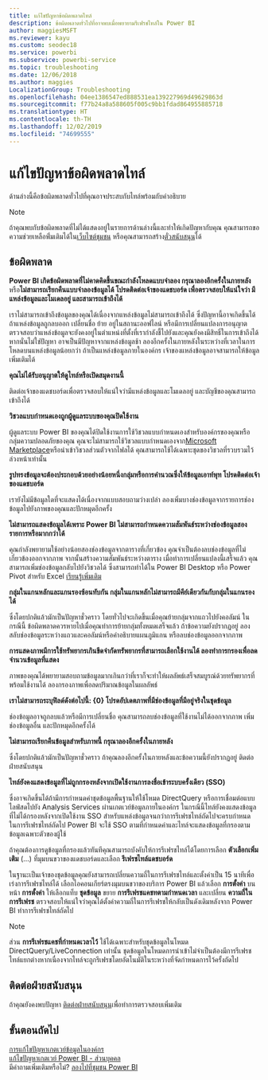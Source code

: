 ```yaml
---
title: แก้ไขปัญหาข้อผิดพลาดไทล์
description: ข้อผิดพลาดทั่วไปที่อาจพบเมื่อพยายามรีเฟรชไทล์ใน Power BI
author: maggiesMSFT
ms.reviewer: kayu
ms.custom: seodec18
ms.service: powerbi
ms.subservice: powerbi-service
ms.topic: troubleshooting
ms.date: 12/06/2018
ms.author: maggies
LocalizationGroup: Troubleshooting
ms.openlocfilehash: 04ee1386547ed888531ea139227969d49629863d
ms.sourcegitcommit: f77b24a8a588605f005c9bb1fdad864955885718
ms.translationtype: HT
ms.contentlocale: th-TH
ms.lasthandoff: 12/02/2019
ms.locfileid: "74699555"
---
```

# <a name="troubleshooting-tile-errors"></a>แก้ไขปัญหาข้อผิดพลาดไทล์
ด้านล่างนี้คือข้อผิดพลาดทั่วไปที่คุณอาจประสบกับไทล์พร้อมกับคำอธิบาย

> [!NOTE]
> ถ้าคุณพบกับข้อผิดพลาดที่ไม่ได้แสดงอยู่ในรายการด้านล่างนี้และทำให้เกิดปัญหากับคุณ คุณสามารถขอความช่วยเหลือพิ่่มเติมได้ใน[เว็บไซต์ชุมชน](https://community.powerbi.com/) หรือคุณสามารถสร้าง[ตั๋วสนับสนุน](https://powerbi.microsoft.com/support/)ได้
> 
> 

## <a name="errors"></a>ข้อผิดพลาด
**Power BI เกิดข้อผิดพลาดที่ไม่คาดคิดขึ้นขณะกำลังโหลดแบบจำลอง กรุณาลองอีกครั้งในภายหลัง**
หรือ**ไม่สามารถเรียกคืนแบบจำลองข้อมูลได้ โปรดติดต่อเจ้าของแดชบอร์ด เพื่อตรวจสอบให้แน่ใจว่า มีแหล่งข้อมูลและโมเดลอยู่ และสามารถเข้าถึงได้**

เราไม่สามารถเข้าถึงข้อมูลของคุณได้เนื่องจากแหล่งข้อมูลไม่สามารถเข้าถึงได้ ซึ่งปัญหานี้อาจเกิดขึ้นได้ถ้าแหล่งข้อมูลถูกลบออก เปลี่ยนชื่อ ย้าย อยู่ในสถานะออฟไลน์ หรือมีการเปลี่ยนแปลงการอนุญาต ตรวจสอบว่าแหล่งข้อมูลจะยังคงอยู่ในตำแหน่งที่ตั้งที่เรากำลังชี้ไปยังและคุณยังคงมีสิทธิ์ในการเข้าถึงได้ หากนั่นไม่ใช่ปัญหา อาจเป็นมีปัญหาจากแหล่งข้อมูลช้า ลองอีกครั้งในภายหลังในระหว่างที่เวลาในการโหลดบนแหล่งข้อมูลน้อยกว่า ถ้าเป็นแหล่งข้อมูลภายในองค์กร เจ้าของแหล่งข้อมูลอาจสามารถให้ข้อมูลเพิ่มเติมได้

**คุณไม่ได้รับอนุญาตให้ดูไทล์หรือเปิดสมุดงานนี้**

ติดต่อเจ้าของแดชบอร์ดเพื่อตรวจสอบให้แน่ใจว่ามีแหล่งข้อมูลและโมเดลอยู่ และบัญชีของคุณสามารถเข้าถึงได้

**วิชวลแบบกำหนดเองถูกผู้ดูแลระบบของคุณปิดใช้งาน**

ผู้ดูแลระบบ Power BI ของคุณได้ปิดใช้งานการใช้วิชวลแบบกำหนดเองสำหรับองค์กรของคุณหรือกลุ่มความปลอดภัยของคุณ คุณจะไม่สามารถใช้วิชวลแบบกำหนดเองจาก[Microsoft Marketplace](https://appsource.microsoft.com/marketplace/apps?page=1&product=power-bi-visuals)หรือนำเข้าวิชวลส่วนตัวจากไฟลได้ คุณสามารถใช้ได้เฉพาะชุดของวิชวลที่รวบรวมไว้ล่วงหน้าเท่านั้น


**รูปทรงข้อมูลจะต้องประกอบด้วยอย่างน้อยหนึ่งกลุ่มหรือการคำนวณซึ่งให้ข้อมูลเอาท์พุท โปรดติดต่อเจ้าของแดชบอร์ด**

เรายังไม่มีข้อมูลใดที่จะแสดงได้เนื่องจากแบบสอบถามว่างเปล่า ลองเพิ่มบางช่องข้อมูลจากรายการช่องข้อมูลไปยังภาพของคุณและปักหมุดอีกครั้ง

**ไม่สามารถแสดงข้อมูลได้เพราะ Power BI ไม่สามารถกำหนดความสัมพันธ์ระหว่างช่องข้อมูลสองรายการหรือมากกว่าได้**

คุณกำลังพยายามใช้อย่างน้อยสองช่องข้อมูลจากตารางที่เกี่ยวข้อง คุณจำเป็นต้องลบช่องข้อมูลที่ไม่เกี่ยวข้องออกจากภาพ จากนั้นสร้างความสัมพันธ์ระหว่างตาราง เมื่อทำการเปลี่ยนแปลงนี้เสร็จแล้ว คุณสามารถเพิ่มช่องข้อมูลกลับไปยังวิชวลได้ ซึ่งสามารถทำได้ใน Power BI Desktop หรือ Power Pivot สำหรับ Excel [เรียนรู้เพิ่มเติม](desktop-create-and-manage-relationships.md)

**กลุ่มในแกนหลักและแกนรองซ้อนทับกัน กลุ่มในแกนหลักไม่สามารถมีคีย์เดียวกันกับกลุ่มในแกนรองได้**

ซึ่งโดยปกติแล้วมักเป็นปัญหาชั่วคราว โดยทั่วไปจะเกิดขึ้นเมื่อคุณย้ายกลุ่มจากแถวไปยังคอลัมน์ ในกรณีนี้ ข้อผิดพลาดควรหายไปเมื่อคุณทำการย้ายกลุ่มทั้งหมดเสร็จแล้ว ถ้าข้อความยังปรากฏอยู่ ลองสลับช่องข้อมูลระหว่างแถวและคอลัมน์หรือคำอธิบายแผนภูมิแกน หรือลบช่องข้อมูลออกจากภาพ  

**การแสดงภาพมีการใช้ทรัพยากรเกินขีดจำกัดทรัพยากรที่สามารถเลือกใช้งานได้ ลองทำการกรองเพื่อลดจำนวนข้อมูลที่แสดง**

ภาพของคุณได้พยายามสอบถามข้อมูลมากเกินกว่าที่เราก็จะทำให้ผลลัพธ์เสร็จสมบูรณ์ด้วยทรัพยากรที่พร้อมใช้งานได้ ลองกรองภาพเพื่อลดปริมาณข้อมูลในผลลัพธ์

**เราไม่สามารถระบุฟิลด์ดังต่อไปนี้: {0} โปรดอัปเดตภาพที่มีช่องข้อมูลที่มีอยู่จริงในชุดข้อมูล**

ช่องข้อมูลอาจถูกลบแล้วหรือมีการเปลี่ยนชื่อ คุณสามารถลบช่องข้อมูลที่ใช้งานไม่ได้ออกจากภาพ เพิ่มช่องข้อมูลอื่น และปักหมุดอีกครั้งได้

**ไม่สามารถเรียกคืนข้อมูลสำหรับภาพนี้ กรุณาลองอีกครั้งในภายหลัง**

ซึ่งโดยปกติแล้วมักเป็นปัญหาชั่วคราว ถ้าคุณลองอีกครั้งในภายหลังและข้อความนี้ยังปรากฏอยู่ ติดต่อฝ่ายสนับสนุน

**ไทล์ยังคงแสดงข้อมูลที่ไม่ถูกกรองหลังจากเปิดใช้งานการลงชื่อเข้าระบบครั้งเดียว (SSO)**

ซึ่งอาจเกิดขึ้นได้ถ้ามีการกำหนดค่าชุดข้อมูลพื้นฐานให้ใช้โหมด DirectQuery หรือการเชื่อมต่อแบบไลฟ์สดไปยัง Analysis Services ผ่านเกตเวย์ข้อมูลภายในองค์กร ในกรณีนี้ไทล์ยังคงแสดงข้อมูลที่ไม่ได้กรองหลังจากเปิดใช้งาน SSO สำหรับแหล่งข้อมูลจนกว่าการรีเฟรชไทล์ถัดไปจะครบกำหนด ในการรีเฟรชไทล์ถัดไป Power BI จะใช้ SSO ตามที่กำหนดค่าและไทล์จะแสดงข้อมูลที่กรองตามข้อมูลเฉพาะตัวของผู้ใช้ 

ถ้าคุณต้องการดูข้อมูลที่กรองแล้วทันทีคุณสามารถบังคับให้การรีเฟรชไทล์ได้โดยการเลือก **ตัวเลือกเพิ่มเติม** (...) ที่มุมบนขวาของแดชบอร์ดและเลือก **รีเฟรชไทล์แดชบอร์ด**

ในฐานะเป็นเจ้าของชุดข้อมูลคุณยังสามารถเปลี่ยนความถี่ในการรีเฟรชไทล์และตั้งค่าเป็น 15 นาทีเพื่อเร่งการรีเฟรชไทล์ได้ เลือกไอคอนเกียร์ตรงมุมบนขวาของบริการ Power BI แล้วเลือก **การตั้งค่า** บนหน้า **การตั้งค่า** ให้เลือกแท็บ **ชุดข้อมูล** ขยาย **การรีเฟรชแคชทตามกำหนดเวลา**  และเปลี่ยน **ความถี่ในการรีเฟรช** ตรวจสอบให้แน่ใจว่าคุณได้ตั้งค่าความถี่ในการรีเฟรชให้กลับเป็นดังเดิมหลังจาก Power BI ทำการรีเฟรชไทล์ถัดไป

> [!NOTE]
> ส่วน **การรีเฟรชแคชที่กำหนดเวลาไว้**  ใช้ได้เฉพาะสำหรับชุดข้อมูลในโหมด DirectQuery/LiveConnection เท่านั้น ชุดข้อมูลในโหมดการนำเข้าไม่จำเป็นต้องมีการรีเฟรชไทล์แยกต่างหากเนื่องจากไทล์จะถูกรีเฟรชโดยอัตโนมัติในระหว่างที่จัดกำหนดการไว้ครั้งถัดไป

## <a name="contact-support"></a>ติดต่อฝ่ายสนับสนุน
ถ้าคุณยังคงพบปัญหา [ติดต่อฝ่ายสนับสนุน](https://support.powerbi.com)เพื่อทำการตรวจสอบเพิ่มเติม

## <a name="next-steps"></a>ขั้นตอนถัดไป
[การแก้ไขปัญหาเกตเวย์ข้อมูลในองค์กร](service-gateway-onprem-tshoot.md)  
[แก้ไขปัญหาเกตเวย์ Power BI - ส่วนบุคคล](service-admin-troubleshooting-power-bi-personal-gateway.md)  
มีคำถามเพิ่มเติมหรือไม่? [ลองไปที่ชุมชน Power BI](https://community.powerbi.com/)

